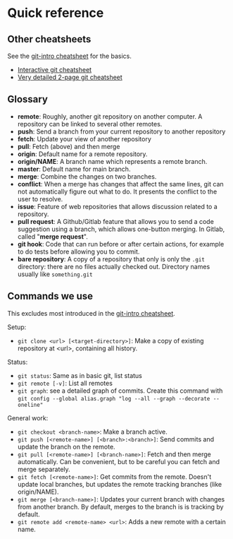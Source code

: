 # Quick reference

## Other cheatsheets

See the [git-intro
cheatsheet](https://coderefinery.github.io/git-intro/reference/) for
the basics.

* [Interactive git cheatsheet](http://www.ndpsoftware.com/git-cheatsheet.html)
* [Very detailed 2-page git
  cheatsheet](https://users.aalto.fi/~darstr1/cheatsheets/git-for-normal-people-cheatsheet_1.0.pdf)


## Glossary

* **remote**: Roughly, another git repository on another computer.  A
  repository can be linked to several other remotes.
* **push**: Send a branch from your current repository to another repository
* **fetch**: Update your view of another repository
* **pull**: Fetch (above) and then merge
* **origin**: Default name for a remote repository.
* **origin/NAME**: A branch name which represents a remote branch.
* **master**: Default name for main branch.
* **merge**: Combine the changes on two branches.
* **conflict**: When a merge has changes that affect the same lines,
  git can not automatically figure out what to do.  It presents the
  conflict to the user to resolve.
* **issue**: Feature of web repositories that allows discussion
  related to a repository.
* **pull request**: A Github/Gitlab feature that allows you to send a
  code suggestion using a branch, which allows one-button merging.  In
  Gitlab, called "**merge request**".
* **git hook**: Code that can run before or after certain actions, for
  example to do tests before allowing you to commit.
* **bare repository**: A copy of a repository that only is only the `.git`
  directory: there are no files actually checked out.  Directory names
  usually like `something.git`


## Commands we use

This excludes most introduced in the [git-intro
cheatsheet](https://coderefinery.github.io/git-intro/reference/).

Setup:

* `git clone <url> [<target-directory>]`: Make a copy of existing
  repository at &lt;url&gt;, containing all history.

Status:

* `git status`: Same as in basic git, list status
* `git remote [-v]`: List all remotes
* `git graph`: see a detailed graph of commits.  Create this command
  with `git config --global alias.graph "log --all --graph --decorate --oneline"`

General work:

* `git checkout <branch-name>`: Make a branch active.
* `git push [<remote-name>] [<branch>:<branch>]`: Send commits and
  update the branch on the remote.
* `git pull [<remote-name>] [<branch-name>]`: Fetch and then merge
  automatically.  Can be convenient, but to be careful you can fetch
  and merge separately.
* `git fetch [<remote-name>]`: Get commits from the remote.  Doesn't
  update local branches, but updates the remote tracking branches
  (like origin/NAME).
* `git merge [<branch-name>]`: Updates your current branch with
  changes from another branch.  By default, merges to the branch is is
  tracking by default.
* `git remote add <remote-name> <url>`: Adds a new remote with a
  certain name.
